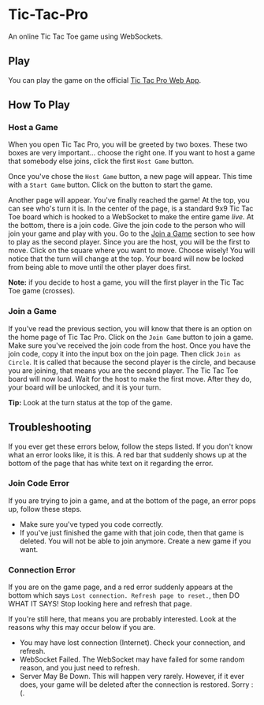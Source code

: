 # Tic-Tac-Pro
An online Tic Tac Toe game using WebSockets.

## Play
You can play the game on the official [Tic Tac Pro Web App](https://Tic-Tac-Pro.jonathan2018.repl.co).

## How To Play
### Host a Game
When you open Tic Tac Pro, you will be greeted by two boxes. These two boxes are very important... choose the right one. If you want to host a game that somebody else joins, click the first `Host Game` button. 

Once you've chose the `Host Game` button, a new page will appear. This time with a `Start Game` button. Click on the button to start the game. 

Another page will appear. You've finally reached the game! At the top, you can see who's turn it is. In the center of the page, is a standard 9x9 Tic Tac Toe board which is hooked to a WebSocket to make the entire game _live_. At the bottom, there is a join code. Give the join code to the person who will join your game and play with you. Go to the [Join a Game](#join-a-game) section to see how to play as the second player. Since you are the host, you will be the first to move. Click on the square where you want to move. Choose wisely! You will notice that the turn will change at the top. Your board will now be locked from being able to move until the other player does first.

**Note:** if you decide to host a game, you will the first player in the Tic Tac Toe game (crosses).

### Join a Game
If you've read the previous section, you will know that there is an option on the home page of Tic Tac Pro. Click on the `Join Game` button to join a game. Make sure you've received the join code from the host. Once you have the join code, copy it into the input box on the join page. Then click `Join as Circle`. It is called that because the second player is the circle, and because you are joining, that means you are the second player. The Tic Tac Toe board will now load. Wait for the host to make the first move. After they do, your board will be unlocked, and it is your turn. 

**Tip:** Look at the turn status at the top of the game.

## Troubleshooting
If you ever get these errors below, follow the steps listed. If you don't know what an error looks like, it is this. A red bar that suddenly shows up at the bottom of the page that has white text on it regarding the error.
### Join Code Error
If you are trying to join a game, and at the bottom of the page, an error pops up, follow these steps.
- Make sure you've typed you code correctly.
- If you've just finished the game with that join code, then that game is deleted. You will not be able to join anymore. Create a new game if you want.
### Connection Error
If you are on the game page, and a red error suddenly appears at the bottom which says `Lost connection. Refresh page to reset.`, then DO WHAT IT SAYS! Stop looking here and refresh that page.

If you're still here, that means you are probably interested. Look at the reasons why this may occur below if you are.
- You may have lost connection (Internet). Check your connection, and refresh.
- WebSocket Failed. The WebSocket may have failed for some random reason, and you just need to refresh.
- Server May Be Down. This will happen very rarely. However, if it ever does, your game will be deleted after the connection is restored. Sorry :(.
